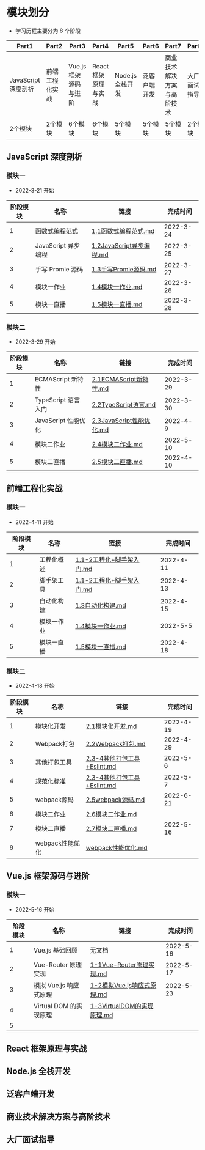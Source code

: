 # 模块划分

- 学习历程主要分为 8 个阶段

| Part1               | Part2          | Part3                 | Part4                | Part5            | Part6        | Part7                      | Part8        |
| ------------------- | -------------- | --------------------- | -------------------- | ---------------- | ------------ | -------------------------- | ------------ |
| JavaScript 深度剖析 | 前端工程化实战 | Vue.js 框架源码与进阶 | React 框架原理与实战 | Node.js 全栈开发 | 泛客户端开发 | 商业技术解决方案与高阶技术 | 大厂面试指导 |
| 2个模块             | 2个模块        | 6个模块               | 6个模块              | 5个模块          | 5个模块      | 5个模块                    | 2个模块      |

## JavaScript 深度剖析

### 模块一

- 2022-3-21 开始

| 阶段模块 | 名称                | 链接                                                         | 完成时间  |
| -------- | ------------------- | ------------------------------------------------------------ | --------- |
| 1        | 函数式编程范式      | [1.1函数式编程范式.md](JavaScriptDeep/1.1函数式编程范式.md)  | 2022-3-24 |
| 2        | JavaScript 异步编程 | [1.2JavaScript异步编程.md](JavaScriptDeep/1.2JavaScript异步编程.md) | 2022-3-25 |
| 3        | 手写 Promie 源码    | [1.3手写Promie源码.md](JavaScriptDeep/1.3手写Promie源码.md)  | 2022-3-27 |
| 4        | 模块一作业          | [1.4模块一作业.md](JavaScriptDeep/1.4模块一作业.md)          | 2022-3-28 |
| 5        | 模块一直播          | [1.5模块一直播.md](JavaScriptDeep/1.5模块一直播.md)          | 2022-3-28 |

### 模块二

- 2022-3-29 开始

| 阶段模块 | 名称                | 链接                                                         | 完成时间  |
| -------- | ------------------- | ------------------------------------------------------------ | --------- |
| 1        | ECMAScript 新特性   | [2.1ECMAScript新特性.md](JavaScriptDeep/2.1ECMAScript新特性.md) | 2022-3-29 |
| 2        | TypeScript 语言入门 | [2.2TypeScript语言.md](JavaScriptDeep/2.2TypeScript语言.md)  | 2022-3-30 |
| 3        | JavaScript 性能优化 | [2.3JavaScript性能优化.md](JavaScriptDeep/2.3JavaScript性能优化.md) | 2022-4-9  |
| 4        | 模块二作业          | [2.4模块二作业.md](JavaScriptDeep/2.4模块二作业.md)          | 2022-5-10 |
| 5        | 模块二直播          | [2.5模块二直播.md](JavaScriptDeep/2.5模块二直播.md)          | 2022-4-10 |

## 前端工程化实战

### 模块一

- 2022-4-11 开始

| 阶段模块 | 名称       | 链接                                                         | 完成时间  |
| -------- | ---------- | ------------------------------------------------------------ | --------- |
| 1        | 工程化概述 | [1.1-2工程化+脚手架入门.md](Engineering/1.1-2工程化+脚手架入门.md) | 2022-4-11 |
| 2        | 脚手架工具 | [1.1-2工程化+脚手架入门.md](Engineering/1.1-2工程化+脚手架入门.md) | 2022-4-13 |
| 3        | 自动化构建 | [1.3自动化构建.md](Engineering/1.3自动化构建.md)             | 2022-4-15 |
| 4        | 模块一作业 | [1.4模块一作业.md](Engineering/1.4模块一作业.md)             | 2022-5-5  |
| 5        | 模块一直播 | [1.5模块一直播.md](Engineering/1.5模块一直播.md)             | 2022-4-18 |

### 模块二

- 2022-4-18 开始

| 阶段模块 | 名称         | 链接                                                 | 完成时间  |
| -------- | ------------ | ---------------------------------------------------- | --------- |
| 1        | 模块化开发   | [2.1模块化开发.md](Engineering/2.1模块化开发.md)     | 2022-4-19 |
| 2        | Webpack打包  | [2.2Webpack打包.md](Engineering/2.2Webpack打包.md)   | 2022-4-29 |
| 3        | 其他打包工具 | [2.3-4其他打包工具+Eslint.md](Engineering/2.3-4其他打包工具+Eslint.md) | 2022-5-6 |
|4|规范化标准|[2.3-4其他打包工具+Eslint.md](Engineering/2.3-4其他打包工具+Eslint.md)|2022-5-7|
| 5        | webpack源码  | [2.5webpack源码.md](Engineering/2.5webpack源码.md)           | 2022-6-21 |
| 6 | 模块二作业 | [2.6模块二作业.md](Engineering/2.6模块二作业.md) |           |
| 7 | 模块二直播 | [2.7模块二直播.md](Engineering/2.7模块二直播.md) | 2022-5-16 |
| 8 | webpack性能优化 | [webpack性能优化.md](Engineering/webpack性能优化.md) |           |
## Vue.js 框架源码与进阶

### 模块一

- 2022-5-16 开始

| 阶段模块 | 名称                   | 链接                                                         | 完成时间  |
| -------- | ---------------------- | ------------------------------------------------------------ | --------- |
| 1        | Vue.js 基础回顾        | 无文档                                                       | 2022-5-16 |
| 2        | Vue-Router 原理实现    | [1-1Vue-Router原理实现.md](Vue/1-1Vue-Router原理实现.md)     | 2022-5-17 |
| 3        | 模拟 Vue.js 响应式原理 | [1-2模拟Vue.js响应式原理.md](Vue/1-2模拟Vue.js响应式原理.md) | 2022-5-23 |
| 4        | Virtual DOM 的实现原理 | [1-3VirtualDOM的实现原理.md](Vue/1-3VirtualDOM的实现原理.md) |           |
| 5        |                        |                                                              |           |

## React 框架原理与实战

## Node.js 全栈开发

## 泛客户端开发

## 商业技术解决方案与高阶技术

## 大厂面试指导
